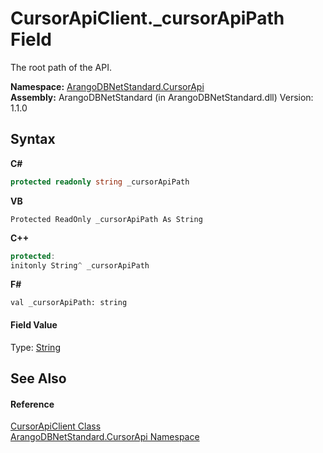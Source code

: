 # CursorApiClient._cursorApiPath Field
 

The root path of the API.

**Namespace:**&nbsp;<a href="07594271-f588-4e19-bc70-abde35f2665a">ArangoDBNetStandard.CursorApi</a><br />**Assembly:**&nbsp;ArangoDBNetStandard (in ArangoDBNetStandard.dll) Version: 1.1.0

## Syntax

**C#**<br />
``` C#
protected readonly string _cursorApiPath
```

**VB**<br />
``` VB
Protected ReadOnly _cursorApiPath As String
```

**C++**<br />
``` C++
protected:
initonly String^ _cursorApiPath
```

**F#**<br />
``` F#
val _cursorApiPath: string
```


#### Field Value
Type: <a href="https://docs.microsoft.com/dotnet/api/system.string" target="_blank" rel="noopener noreferrer">String</a>

## See Also


#### Reference
<a href="8249fa6c-3e6b-265e-1aac-b60225906232">CursorApiClient Class</a><br /><a href="07594271-f588-4e19-bc70-abde35f2665a">ArangoDBNetStandard.CursorApi Namespace</a><br />